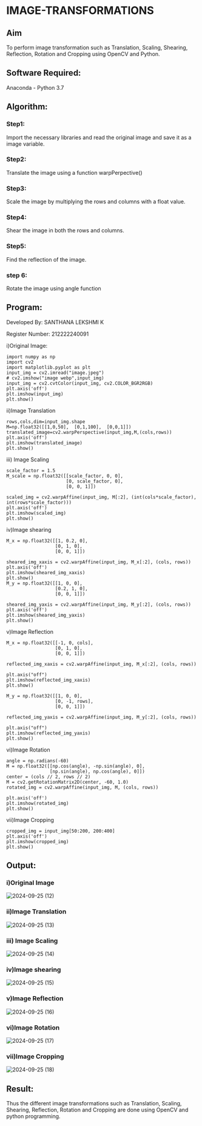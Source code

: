 # IMAGE-TRANSFORMATIONS


## Aim
To perform image transformation such as Translation, Scaling, Shearing, Reflection, Rotation and Cropping using OpenCV and Python.

## Software Required:
Anaconda - Python 3.7

## Algorithm:
### Step1:
Import the necessary libraries and read the original image and save it as a image variable.

### Step2:
Translate the image using a function warpPerpective()


### Step3:
Scale the image by multiplying the rows and columns with a float value.



### Step4:
Shear the image in both the rows and columns.



### Step5:
Find the reflection of the image.

### step 6:
Rotate the image using angle function

## Program:

Developed By: SANTHANA LEKSHMI K

Register Number: 212222240091

i)Original Image:

```
import numpy as np
import cv2
import matplotlib.pyplot as plt
input_img = cv2.imread("image.jpeg")
# cv2.imshow("image webp",input_img)
input_img = cv2.cvtColor(input_img, cv2.COLOR_BGR2RGB)
plt.axis('off')
plt.imshow(input_img)
plt.show()

```

ii)Image Translation

```
rows,cols,dim=input_img.shape
M=np.float32([[1,0,50],  [0,1,100],  [0,0,1]])
translated_image=cv2.warpPerspective(input_img,M,(cols,rows))
plt.axis('off')
plt.imshow(translated_image)
plt.show()

```

iii) Image Scaling

```
scale_factor = 1.5
M_scale = np.float32([[scale_factor, 0, 0],
                      [0, scale_factor, 0],
                      [0, 0, 1]])

scaled_img = cv2.warpAffine(input_img, M[:2], (int(cols*scale_factor), int(rows*scale_factor)))
plt.axis('off')
plt.imshow(scaled_img)
plt.show()

```

iv)Image shearing

```
M_x = np.float32([[1, 0.2, 0],
                  [0, 1, 0],
                  [0, 0, 1]])

sheared_img_xaxis = cv2.warpAffine(input_img, M_x[:2], (cols, rows))
plt.axis('off')
plt.imshow(sheared_img_xaxis)
plt.show()
M_y = np.float32([[1, 0, 0],
                  [0.2, 1, 0],
                  [0, 0, 1]])

sheared_img_yaxis = cv2.warpAffine(input_img, M_y[:2], (cols, rows))
plt.axis('off')
plt.imshow(sheared_img_yaxis)
plt.show()

```

v)Image Reflection

```
M_x = np.float32([[-1, 0, cols],
                  [0, 1, 0],
                  [0, 0, 1]])

reflected_img_xaxis = cv2.warpAffine(input_img, M_x[:2], (cols, rows))

plt.axis("off")
plt.imshow(reflected_img_xaxis)
plt.show()

M_y = np.float32([[1, 0, 0],
                  [0, -1, rows],
                  [0, 0, 1]])

reflected_img_yaxis = cv2.warpAffine(input_img, M_y[:2], (cols, rows))

plt.axis("off")
plt.imshow(reflected_img_yaxis)
plt.show()

```

vi)Image Rotation

```
angle = np.radians(-60)
M = np.float32([[np.cos(angle), -np.sin(angle), 0],
                [np.sin(angle), np.cos(angle), 0]])
center = (cols // 2, rows // 2)
M = cv2.getRotationMatrix2D(center, -60, 1.0)
rotated_img = cv2.warpAffine(input_img, M, (cols, rows))

plt.axis('off')
plt.imshow(rotated_img)
plt.show()

```

vii)Image Cropping

```
cropped_img = input_img[50:200, 200:400]
plt.axis('off')
plt.imshow(cropped_img)
plt.show()

```
## Output:
### i)Original Image

![2024-09-25 (12)](https://github.com/user-attachments/assets/2a42bb3f-fc57-411d-becc-24afe49e8377)


### ii)Image Translation


![2024-09-25 (13)](https://github.com/user-attachments/assets/b13edfb6-5353-43ab-a9ae-3256a3f2d7f2)


### iii) Image Scaling 


![2024-09-25 (14)](https://github.com/user-attachments/assets/51bc7388-ad97-49db-aaac-5c2b0bd00f0f)



### iv)Image shearing


![2024-09-25 (15)](https://github.com/user-attachments/assets/b6c7eab0-9143-4de4-96c7-4a6f7bdc6920)


### v)Image Reflection


![2024-09-25 (16)](https://github.com/user-attachments/assets/7360e5a1-79ac-466b-a159-b0a22d7b6a06)


### vi)Image Rotation


![2024-09-25 (17)](https://github.com/user-attachments/assets/1fa49594-4c55-4162-8b01-713c4432ced6)


### vii)Image Cropping


![2024-09-25 (18)](https://github.com/user-attachments/assets/7519c5d7-dacb-4ca2-8cdd-ba8164ea94d4)



## Result: 

Thus the different image transformations such as Translation, Scaling, Shearing, Reflection, Rotation and Cropping are done using OpenCV and python programming.
